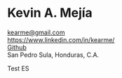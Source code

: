 # Kevin A. Mejía
<kearme@gmail.com>  
<https://www.linkedin.com/in/kearme/>  
[Github](https://www.github.com/kearme)  
San Pedro Sula, Honduras, C.A.

Test ES